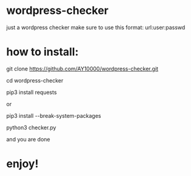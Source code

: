 # wordpress-checker
just a wordpress checker make sure to use this format: url:user:passwd
# how to install:
git clone https://github.com/AY10000/wordpress-checker.git

cd wordpress-checker

pip3 install requests

or

pip3 install --break-system-packages

python3 checker.py

and you are done

# enjoy!
